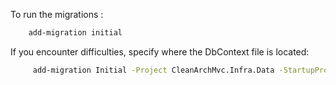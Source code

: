 To run the migrations :

```bash
    add-migration initial
```

If you encounter difficulties, specify where the DbContext file is located:

```bash
     add-migration Initial -Project CleanArchMvc.Infra.Data -StartupProject CleanArchMvc.WebUI
```